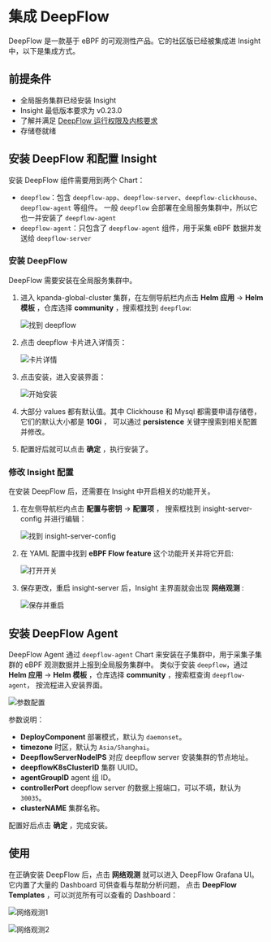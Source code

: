 # 集成 DeepFlow

DeepFlow 是一款基于 eBPF 的可观测性产品。它的社区版已经被集成进 Insight 中，以下是集成方式。

## 前提条件

- 全局服务集群已经安装 Insight
- Insight 最低版本要求为 v0.23.0
- 了解并满足 [DeepFlow 运行权限及内核要求](https://deepflow.io/docs/zh/ce-install/overview/#%E8%BF%90%E8%A1%8C%E6%9D%83%E9%99%90%E5%8F%8A%E5%86%85%E6%A0%B8%E8%A6%81%E6%B1%82)
- 存储卷就绪

## 安装 DeepFlow 和配置 Insight

安装 DeepFlow 组件需要用到两个 Chart：

- `deepflow`：包含 `deepflow-app`、`deepflow-server`、`deepflow-clickhouse`、`deepflow-agent` 等组件。
  一般 `deepflow` 会部署在全局服务集群中，所以它也一并安装了 `deepflow-agent`
- `deepflow-agent`：只包含了 `deepflow-agent` 组件，用于采集 eBPF 数据并发送给 `deepflow-server`

### 安装 DeepFlow

DeepFlow 需要安装在全局服务集群中。

1. 进入 kpanda-global-cluster 集群，在左侧导航栏内点击
   __Helm 应用__ -> __Helm 模板__ ，仓库选择 __community__ ，搜索框找到 `deepflow`:
    
    ![找到 deepflow](https://docs.daocloud.io/daocloud-docs-images/docs/zh/docs/insight/best-practice/images/deepflow_chart.png)
    
1. 点击 deepflow 卡片进入详情页：
    
    ![卡片详情](https://docs.daocloud.io/daocloud-docs-images/docs/zh/docs/insight/best-practice/images/deepflow_chart_readme.png)
    
1. 点击安装，进入安装界面：
    
    ![开始安装](https://docs.daocloud.io/daocloud-docs-images/docs/zh/docs/insight/best-practice/images/deepflow_chart_config.png)
    
1. 大部分 values 都有默认值。其中 Clickhouse 和 Mysql 都需要申请存储卷，它们的默认大小都是 __10Gi__ ，
   可以通过 __persistence__  关键字搜索到相关配置并修改。
    
1. 配置好后就可以点击 __确定__ ，执行安装了。

### 修改 Insight 配置

在安装 DeepFlow 后，还需要在 Insight 中开启相关的功能开关。
    
1. 在左侧导航栏内点击 __配置与密钥__ -> __配置项__ ， 搜索框找到 insight-server-config 并进行编辑：
    
    ![找到 insight-server-config](https://docs.daocloud.io/daocloud-docs-images/docs/zh/docs/insight/best-practice/images/deepflow_integ_insight_cm.png)
    
1. 在 YAML 配置中找到 __eBPF Flow feature__ 这个功能开关并将它开启:
    
    ![打开开关](https://docs.daocloud.io/daocloud-docs-images/docs/zh/docs/insight/best-practice/images/deepflow_integ_insight_cm_edit.png)
    
1. 保存更改，重启 insight-server 后，Insight 主界面就会出现 __网络观测__ :
    
    ![保存并重启](https://docs.daocloud.io/daocloud-docs-images/docs/zh/docs/insight/best-practice/images/deepflow_ui.png)

## 安装 DeepFlow Agent

DeepFlow Agent 通过 `deepflow-agent` Chart 来安装在子集群中，用于采集子集群的 eBPF 观测数据并上报到全局服务集群中。
类似于安装 `deepflow`，通过 __Helm 应用__ -> __Helm 模板__ ，仓库选择 __community__ ，搜索框查询 `deepflow-agent`，
按流程进入安装界面。

![参数配置](https://docs.daocloud.io/daocloud-docs-images/docs/zh/docs/insight/best-practice/images/deepflow_agent_chart_config.png)

参数说明：

- __DeployComponent__ 部署模式，默认为 `daemonset`。
- __timezone__ 时区，默认为 `Asia/Shanghai`。
- __DeepflowServerNodeIPS__ 对应 deepflow server 安装集群的节点地址。
- __deepflowK8sClusterID__ 集群 UUID。
- __agentGroupID__ agent 组 ID。
- __controllerPort__ deepflow server 的数据上报端口，可以不填，默认为 `30035`。
- __clusterNAME__ 集群名称。

配置好后点击 __确定__ ，完成安装。

## 使用

在正确安装 DeepFlow 后，点击 __网络观测__ 就可以进入 DeepFlow Grafana UI。它内置了大量的 Dashboard 可供查看与帮助分析问题，
点击 __DeepFlow Templates__ ，可以浏览所有可以查看的 Dashboard：

![网络观测1](https://docs.daocloud.io/daocloud-docs-images/docs/zh/docs/insight/best-practice/images/deepflow_ui_templates.png)

![网络观测2](https://docs.daocloud.io/daocloud-docs-images/docs/zh/docs/insight/best-practice/images/deepflow_ui_template_list.png)
